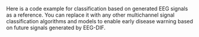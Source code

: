 Here is a code example for classification based on generated EEG signals as a reference. You can replace it with any other multichannel signal classification algorithms and models to enable early disease warning based on future signals generated by EEG-DIF.
